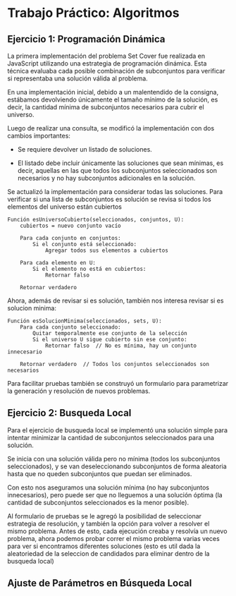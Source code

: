 # Trabajo Práctico: Algoritmos

## Ejercicio 1: Programación Dinámica

La primera implementación del problema Set Cover fue realizada en JavaScript utilizando una estrategia de programación dinámica. Esta técnica evaluaba cada posible combinación de subconjuntos para verificar si representaba una solución válida al problema.

En una implementación inicial, debido a un malentendido de la consigna, estábamos devolviendo únicamente el tamaño mínimo de la solución, es decir, la cantidad mínima de subconjuntos necesarios para cubrir el universo.

Luego de realizar una consulta, se modificó la implementación con dos cambios importantes:

- Se requiere devolver un listado de soluciones.

- El listado debe incluir únicamente las soluciones que sean mínimas, es decir, aquellas en las que todos los subconjuntos seleccionados son necesarios y no hay subconjuntos adicionales en la solución.

Se actualizó la implementación para considerar todas las soluciones. Para verificar si una lista de subconjuntos es solución se revisa si todos los elementos del universo están cubiertos

```
Función esUniversoCubierto(seleccionados, conjuntos, U):
    cubiertos = nuevo conjunto vacío

    Para cada conjunto en conjuntos:
        Si el conjunto está seleccionado:
            Agregar todos sus elementos a cubiertos

    Para cada elemento en U:
        Si el elemento no está en cubiertos:
            Retornar falso

    Retornar verdadero
```

Ahora, además de revisar si es solución, también nos interesa revisar si es solucion minima:

```
Función esSolucionMinima(seleccionados, sets, U):
    Para cada conjunto seleccionado:
        Quitar temporalmente ese conjunto de la selección
        Si el universo U sigue cubierto sin ese conjunto:
            Retornar falso  // No es mínima, hay un conjunto innecesario

    Retornar verdadero  // Todos los conjuntos seleccionados son necesarios
```

Para facilitar pruebas también se construyó un formulario para parametrizar la generación y resolución de nuevos problemas.

## Ejercicio 2: Busqueda Local

Para el ejercicio de busqueda local se implementó una solución simple para intentar minimizar la cantidad de subconjuntos seleccionados para una solución.

Se inicia con una solución válida pero no mínima (todos los subconjuntos seleccionados), y se van deseleccionando subconjuntos de forma aleatoria hasta que no queden subconjuntos que puedan ser eliminados.

Con esto nos aseguramos una solución mínima (no hay subconjuntos innecesarios), pero puede ser que no lleguemos a una solución óptima (la cantidad de subconjuntos seleccionados es la menor posible).

Al formulario de pruebas se le agregó la posibilidad de seleccionar estrategia de resolución, y también la opción para volver a resolver el mismo problema. Antes de esto, cada ejecución creaba y resolvía un nuevo problema, ahora podemos probar correr el mismo problema varias veces para ver si encontramos diferentes soluciones (esto es util dada la aleatoriedad de la seleccion de candidados para eliminar dentro de la busqueda local)

## Ajuste de Parámetros en Búsqueda Local

